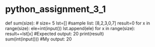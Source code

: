 # python_assignment_3_1
def sum(size):                 # size= 5 
    lst=[]                     #sample list: [8,2,3,0,7]
    result=0
    for x in range(size):
        ele=int(input())
        lst.append(ele)
    for x in range(size):
        result+=lst[x]         #Expected output: 20
    print(result)        
sum(int(input()))              #My output: 20

